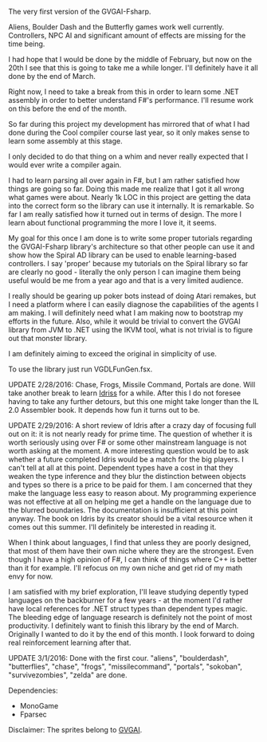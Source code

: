The very first version of the GVGAI-Fsharp.

Aliens, Boulder Dash and the Butterfly games work well currently. Controllers, NPC AI and significant amount of effects are missing for the time being.

I had hope that I would be done by the middle of February, but now on the 20th I see that this is going to take me a while longer. I'll definitely have it all done by the end of March.

Right now, I need to take a break from this in order to learn some .NET assembly in order to better understand F#'s performance. I'll resume work on this before the end of the month.

So far during this project my development has mirrored that of what I had done during the Cool compiler course last year, so it only makes sense to learn some assembly at this stage.

I only decided to do that thing on a whim and never really expected that I would ever write a compiler again.

I had to learn parsing all over again in F#, but I am rather satisfied how things are going so far. Doing this made me realize that I got it all wrong what games were about. Nearly 1k LOC in this project are getting the data into the correct form so the library can use it internally. It is remarkable. So far I am really satisfied how it turned out in terms of design. The more I learn about functional programming the more I love it, it seems.

My goal for this once I am done is to write some proper tutorials regarding the GVGAI-Fsharp library's architecture so that other people can use it and show how the Spiral AD library can be used to enable learning-based controllers. I say 'proper' because my tutorials on the Spiral library so far are clearly no good - literally the only person I can imagine them being useful would be me from a year ago and that is a very limited audience.

I really should be gearing up poker bots instead of doing Atari remakes, but I need a platform where I can easily diagnose the capabilities of the agents I am making. I will definitely need what I am making now to bootstrap my efforts in the future. Also, while it would be trivial to convert the GVGAI library from JVM to .NET using the IKVM tool, what is not trivial is to figure out that monster library.

I am definitely aiming to exceed the original in simplicity of use.

To use the library just run VGDLFunGen.fsx.

UPDATE 2/28/2016: Chase, Frogs, Missile Command, Portals are done. Will take another break to learn [Idriss](http://www.idris-lang.org/) for a while. After this I do not foresee having to take any further detours, but this one might take longer than the IL 2.0 Assembler book. It depends how fun it turns out to be.

UPDATE 2/29/2016: A short review of Idris after a crazy day of focusing full out on it: it is not nearly ready for prime time. The question of whether it is worth seriously using over F# or some other mainstream language is not worth asking at the moment. A more interesting question would be to ask whether a future completed Idris would be a match for the big players. I can't tell at all at this point. Dependent types have a cost in that they weaken the type inference and they blur the distinction between objects and types so there is a price to be paid for them. I am concerned that they make the language less easy to reason about. My programming experience was not effective at all on helping me get a handle on the language due to the blurred boundaries. The documentation is insufficient at this point anyway. The book on Idris by its creator should be a vital resource when it comes out this summer. I'll definitely be interested in reading it.

When I think about languages, I find that unless they are poorly designed, that most of them have their own niche where they are the strongest. Even though I have a high opinion of F#, I can think of things where C++ is better than it for example. I'll refocus on my own niche and get rid of my math envy for now.

I am satisfied with my brief exploration, I'll leave studying depently typed languages on the backburner for a few years - at the moment I'd rather have local references for .NET struct types than dependent types magic. The bleeding edge of language research is definitely not the point of most productivity. I definitely want to finish this library by the end of March. Originally I wanted to do it by the end of this month. I look forward to doing real reinforcement learning after that.

UPDATE 3/1/2016: Done with the first cour. "aliens", "boulderdash", "butterflies", "chase", "frogs", "missilecommand", "portals", "sokoban", "survivezombies", "zelda" are done.

Dependencies:

* MonoGame
* Fparsec

Disclaimer: The sprites belong to [GVGAI](http://www.gvgai.net/).